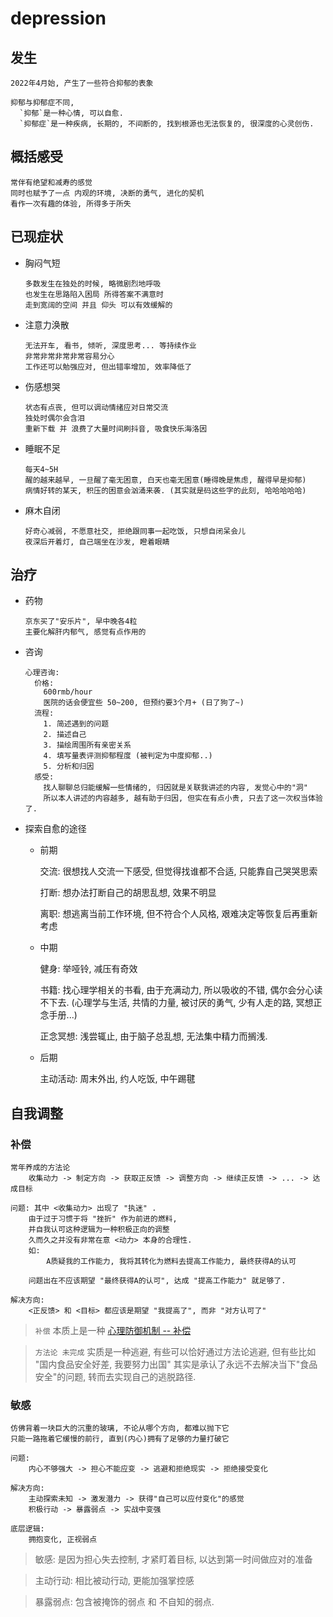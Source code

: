 # depression

## 发生

    2022年4月始, 产生了一些符合抑郁的表象

    抑郁与抑郁症不同, 
      `抑郁`是一种心情, 可以自愈.
      `抑郁症`是一种疾病, 长期的, 不间断的, 找到根源也无法恢复的, 很深度的心灵创伤.

## 概括感受

    常伴有绝望和减寿的感觉
    同时也赋予了一点 内观的环境, 决断的勇气, 进化的契机
    看作一次有趣的体验, 所得多于所失

## 已现症状

- 胸闷气短

      多数发生在独处的时候, 略微剧烈地呼吸
      也发生在思路陷入困局 所得答案不满意时
      走到宽阔的空间 并且 仰头 可以有效缓解的

- 注意力涣散

      无法开车, 看书, 倾听, 深度思考... 等持续作业
      非常非常非常非常容易分心
      工作还可以勉强应对, 但出错率增加, 效率降低了

- 伤感想哭

      状态有点丧, 但可以调动情绪应对日常交流
      独处时偶尔会含泪
      重新下载 并 浪费了大量时间刷抖音, 吸食快乐海洛因

- 睡眠不足

      每天4~5H
      醒的越来越早, 一旦醒了毫无困意, 白天也毫无困意(睡得晚是焦虑, 醒得早是抑郁)
      病情好转的某天, 积压的困意会汹涌来袭. (其实就是码这些字的此刻, 哈哈哈哈哈)

- 麻木自闭

      好奇心减弱, 不愿意社交, 拒绝跟同事一起吃饭, 只想自闭呆会儿
      夜深后开着灯, 自己端坐在沙发, 瞪着眼睛

## 治疗

- 药物
  
      京东买了"安乐片", 早中晚各4粒
      主要化解肝内郁气, 感觉有点作用的

- 咨询

      心理咨询: 
        价格: 
          600rmb/hour 
          医院的话会便宜些 50~200, 但预约要3个月+ (日了狗了~)
        流程: 
          1. 简述遇到的问题
          2. 描述自己
          3. 描绘周围所有亲密关系
          4. 填写量表评测抑郁程度 (被判定为中度抑郁..)
          5. 分析和归因
        感受:
          找人聊聊总归能缓解一些情绪的, 归因就是关联我讲述的内容, 发觉心中的"洞"
          所以本人讲述的内容越多, 越有助于归因, 但实在有点小贵, 只去了这一次权当体验了.

- 探索自愈的途径

  - 前期

      交流: 很想找人交流一下感受, 但觉得找谁都不合适, 只能靠自己哭哭思索

      打断: 想办法打断自己的胡思乱想, 效果不明显

      离职: 想逃离当前工作环境, 但不符合个人风格, 艰难决定等恢复后再重新考虑

  - 中期

      健身: 举哑铃, 减压有奇效

      书籍: 找心理学相关的书看, 由于充满动力, 所以吸收的不错, 偶尔会分心读不下去. (心理学与生活, 共情的力量, 被讨厌的勇气, 少有人走的路, 冥想正念手册...)

      正念冥想: 浅尝辄止, 由于脑子总乱想, 无法集中精力而搁浅.

  - 后期

      主动活动: 周末外出, 约人吃饭, 中午踢毽


## 自我调整

### 补偿

    常年养成的方法论 
        收集动力 -> 制定方向 -> 获取正反馈 -> 调整方向 -> 继续正反馈 -> ... -> 达成目标

    问题: 其中 <收集动力> 出现了 "执迷" .
        由于过于习惯于将 "挫折" 作为前进的燃料, 
        并自我认可这种逻辑为一种积极正向的调整
        久而久之并没有非常在意 <动力> 本身的合理性.
        如: 
            A质疑我的工作能力, 我将其转化为燃料去提高工作能力, 最终获得A的认可

        问题出在不应该期望 "最终获得A的认可", 达成 "提高工作能力" 就足够了.

    解决方向:
        <正反馈> 和 <目标> 都应该是期望 "我提高了", 而非 "对方认可了"

> `补偿` 本质上是一种 [心理防御机制 -- 补偿](defence-mechanism.md)

> `方法论 未完成` 实质是一种逃避, 有些可以恰好通过方法论逃避, 但有些比如 "国内食品安全好差, 我要努力出国" 其实是承认了永远不去解决当下"食品安全"的问题, 转而去实现自己的逃脱路径.

### 敏感

    仿佛背着一块巨大的沉重的玻璃, 不论从哪个方向, 都难以抛下它
    只能一路拖着它缓慢的前行, 直到(内心)拥有了足够的力量打破它

    问题:
        内心不够强大 -> 担心不能应变 -> 逃避和拒绝现实 -> 拒绝接受变化

    解决方向:
        主动探索未知 -> 激发潜力 -> 获得"自己可以应付变化"的感觉
        积极行动 -> 暴露弱点 -> 实战中变强

    底层逻辑:
        拥抱变化, 正视弱点

> 敏感: 是因为担心失去控制, 才紧盯着目标, 以达到第一时间做应对的准备

> 主动行动: 相比被动行动, 更能加强掌控感

> 暴露弱点: 包含被掩饰的弱点 和 不自知的弱点.

